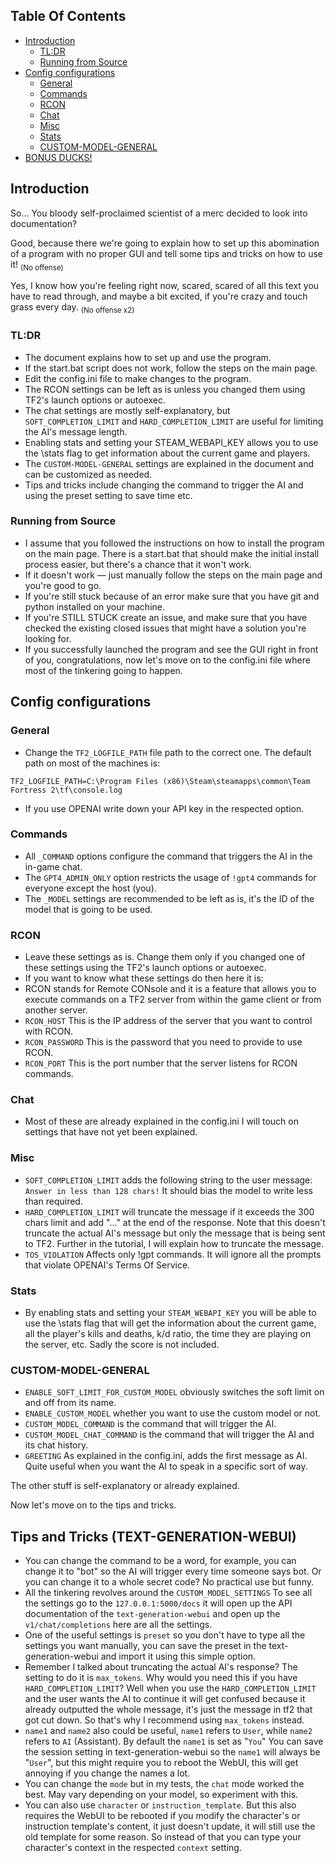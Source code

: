 ## Table Of Contents

- [Introduction](#introduction)
  - [TL:DR](#tldr)
  - [Running from Source](#running-from-source)
- [Config configurations](#config-configurations)
  - [General](#general)
  - [Commands](#commands)
  - [RCON](#rcon)
  - [Chat](#chat)
  - [Misc](#misc)
  - [Stats](#stats)
  - [CUSTOM-MODEL-GENERAL](#custom-model-general)
 - [BONUS DUCKS!](#tips-and-tricks-text-generation-webui)

## Introduction 

So... You bloody self-proclaimed scientist of a merc decided to look into documentation?

Good, because there we're going to explain how to set up this abomination of a program with no proper GUI and tell some tips and tricks on how to use it! <sub>(No offense)</sub>

Yes, I know how you're feeling right now, scared, scared of all this text you have to read through, and maybe a bit excited, if you're crazy and touch grass every day. <sub>(No offense x2)</sub>

### TL:DR

- The document explains how to set up and use the program.
- If the start.bat script does not work, follow the steps on the main page.
- Edit the config.ini file to make changes to the program.
- The RCON settings can be left as is unless you changed them using TF2's launch options or autoexec.
- The chat settings are mostly self-explanatory, but `SOFT_COMPLETION_LIMIT` and `HARD_COMPLETION_LIMIT` are useful for limiting the AI's message length.
- Enabling stats and setting your STEAM_WEBAPI_KEY allows you to use the \stats flag to get information about the current game and players.
- The `CUSTOM-MODEL-GENERAL` settings are explained in the document and can be customized as needed.
- Tips and tricks include changing the command to trigger the AI and using the preset setting to save time etc.

### Running from Source

- I assume that you followed the instructions on how to install the program on the main page. There is a start.bat that should make the initial install process easier, but there's a chance that it won't work.
- If it doesn't work — just manually follow the steps on the main page and you're good to go.
- If you're still stuck because of an error make sure that you have git and python installed on your machine.
- If you're STILL STUCK create an issue, and make sure that you have checked the existing closed issues that might have a solution you're looking for.
- If you successfully launched the program and see the GUI right in front of you, congratulations, now let's move on to the config.ini file where most of the tinkering going to happen.

## Config configurations

### General

- Change the `TF2_LOGFILE_PATH` file path to the correct one. The default path on most of the machines is:
```
TF2_LOGFILE_PATH=C:\Program Files (x86)\Steam\steamapps\common\Team Fortress 2\tf\console.log
```
- If you use OPENAI write down your API key in the respected option.

### Commands

- All `_COMMAND` options configure the command that triggers the AI in the in-game chat.
- The `GPT4_ADMIN_ONLY` option restricts the usage of `!gpt4` commands for everyone except the host (you).
- The `_MODEL` settings are recommended to be left as is, it's the ID of the model that is going to be used.

### RCON

- Leave these settings as is. Change them only if you changed one of these settings using the TF2's launch options or autoexec.
- If you want to know what these settings do then here it is:
- RCON stands for Remote CONsole and it is a feature that allows you to execute commands on a TF2 server from within the game client or from another server.
- `RCON_HOST` This is the IP address of the server that you want to control with RCON.
- `RCON_PASSWORD` This is the password that you need to provide to use RCON.
- `RCON_PORT` This is the port number that the server listens for RCON commands.

### Chat

- Most of these are already explained in the config.ini I will touch on settings that have not yet been explained.

### Misc

- `SOFT_COMPLETION_LIMIT` adds the following string to the user message: `Answer in less than 128 chars!` It should bias the model to write less than required.
- `HARD_COMPLETION_LIMIT` will truncate the message if it exceeds the 300 chars limit and add "..." at the end of the response. Note that this doesn't truncate the actual AI's message but only the message that is being sent to TF2. Further in the tutorial, I will explain how to truncate the message.
- `TOS_VIOLATION` Affects only !gpt commands. It will ignore all the prompts that violate OPENAI's Terms Of Service.

### Stats

- By enabling stats and setting your `STEAM_WEBAPI_KEY` you will be able to use the \stats flag that will get the information about the current game, all the player's kills and deaths, k/d ratio, the time they are playing on the server, etc. Sadly the score is not included.

### CUSTOM-MODEL-GENERAL

- `ENABLE_SOFT_LIMIT_FOR_CUSTOM_MODEL` obviously switches the soft limit on and off from its name.
- `ENABLE_CUSTOM_MODEL` whether you want to use the custom model or not.
- `CUSTOM_MODEL_COMMAND` is the command that will trigger the AI.
- `CUSTOM_MODEL_CHAT_COMMAND` is the command that will trigger the AI and its chat history.
- `GREETING` As explained in the config.ini, adds the first message as AI. Quite useful when you want the AI to speak in a specific sort of way.

The other stuff is self-explanatory or already explained.

Now let's move on to the tips and tricks.

## Tips and Tricks (TEXT-GENERATION-WEBUI)

- You can change the command to be a word, for example, you can change it to "bot" so the AI will trigger every time someone says bot. Or you can change it to a whole secret code? No practical use but funny.
- All the tinkering revolves around the `CUSTOM_MODEL_SETTINGS` To see all the settings go to the `127.0.0.1:5000/docs` it will open up the API documentation of the `text-generation-webui` and open up the `v1/chat/completions` here are all the settings.
- One of the useful settings is `preset` so you don't have to type all the settings you want manually, you can save the preset in the text-generation-webui and import it using this simple option.
- Remember I talked about truncating the actual AI's response? The setting to do it is `max_tokens`. Why would you need this if you have `HARD_COMPLETION_LIMIT`? Well when you use the `HARD_COMPLETION_LIMIT` and the user wants the AI to continue it will get confused because it already outputted the whole message, it's just the message in tf2 that got cut down. So that's why I recommend using `max_tokens` instead.
- `name1` and `name2` also could be useful, `name1` refers to `User`, while `name2` refers to `AI` (Assistant). By default the `name1` is set as "`You`" You can save the session setting in text-generation-webui so the `name1` will always be "`User`", but this might require you to reboot the WebUI, this will get annoying if you change the names a lot.
- You can change the `mode` but in my tests, the `chat` mode worked the best. May vary depending on your model, so experiment with this.
- You can also use `character` or `instruction_template`. But this also requires the WebUI to be rebooted if you modify the character's or instruction template's content, it just doesn't update, it will still use the old template for some reason. So instead of that you can type your character's context in the respected `context` setting.
